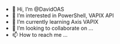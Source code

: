 - 👋 Hi, I’m @DavidOAS
- 👀 I’m interested in PowerShell, VAPIX API
- 🌱 I’m currently learning Axis VAPIX
- 💞️ I’m looking to collaborate on ...
- 📫 How to reach me ...

<!---
DavidOAS/DavidOAS is a ✨ special ✨ repository because its `README.md` (this file) appears on your GitHub profile.
You can click the Preview link to take a look at your changes.
--->
